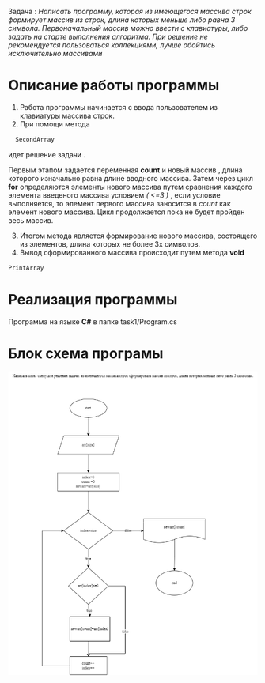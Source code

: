 Задача :
*Написать программу, которая из имеющегося массива строк формирует массив из строк, длина которых меньше либо равна 3 символа. Первоначальный массив можно ввести с клавиатуры, либо задать на старте выполнения алгоритма. При решение не рекомендуется пользоваться коллекциями, лучше обойтись исключительно массивами*
# Описание работы программы
1. Работа  программы начинается с ввода  пользователем из клавиатуры массива строк.  
2. При помощи метода  
``` sh
  SecondArray
```
идет решение задачи .

Первым этапом задается   переменная   **count**
 и новый массив , длина которого изначально равна длине вводного массива.
 Затем  через цикл  **for**
определяются  элементы  нового  массива  путем  сравнения каждого элемента введеного массива  условием *( <=3 )* , если условие выполняется, то  элемент первого массива заносится в   *count*   как  элемент  нового массива. Цикл продолжается пока не будет пройден весь массив.

3. Итогом метода является формирование нового массива, состоящего из элементов, длина которых не более 3х символов.
4. Вывод сформированного массива происходит путем  метода **void**
``` sh
PrintArray
```

# Реализация программы 
Программа на языке  **C#**  в папке task1/Program.cs

# Блок схема програмы

   ![блок-схема ](diagram.png)

